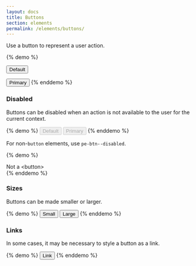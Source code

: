 ```yaml
---
layout: docs
title: Buttons
section: elements
permalink: /elements/buttons/
---
```


Use a button to represent a user action.

{% demo %}
<!-- The default button style -->
<button class="pe-btn">Default</button>

<!-- The primary action for a given context, such as
the default action in a dialog -->
<button class="pe-btn pe-btn--primary">Primary</button>
{% enddemo %}

### Disabled

Buttons can be disabled when an action is not available to the user for the current context.

{% demo %}
<button class="pe-btn" disabled>Default</button>
<button class="pe-btn pe-btn--primary" disabled>Primary</button>
{% enddemo %}

For non-`button` elements, use `pe-btn--disabled`.

{% demo %}
<div class="pe-btn pe-btn--disabled">Not a &lt;button&gt;</div>
{% enddemo %}

### Sizes

Buttons can be made smaller or larger.

{% demo %}
<button class="pe-btn pe-btn--small">Small</button>
<button class="pe-btn pe-btn--large">Large</button>
{% enddemo %}

### Links

In some cases, it may be necessary to style a button as a link.

{% demo %}
<button class="pe-btn pe-btn--link">Link</button>
{% enddemo %}

